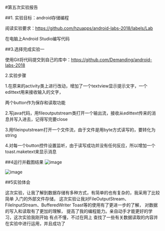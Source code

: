 #第五次实验报告

##1. 实验目标：android存储编程

阅读实验要求：https://github.com/hzuapps/android-labs-2018/labels/Lab

在电脑上Android Studio编写代码

##3.选择完成实验一

使用Git将代码提交到自己的库中：https://github.com/Demanding/android-labs-2018

2.实验步骤

1.在原来的activity类上进行改动，增加了一个textview显示提示文字，一个edittext用来接收输入的文字，

两个button作为保存和读取功能

2.写java代码，用fileoutputstream类打开一个输出流，接收从edittext传来的消息并写入进去，记得写完要close

3.用fileinputstream打开一个文件流，由于文件是用byte方式读写的，要转化为string

4.对每一个button控件设置监听，由于读写成功并没有任何反应，所以增加一个toast.maketext来显示消息

##4运行并截图结果
![image](https://github.com/shuaidebeirenpi/android-labs-2018/blob/master/Com1614080901112/8.PNG)

![image](https://github.com/shuaidebeirenpi/android-labs-2018/blob/master/Com1614080901112/9.PNG)

##5实验体会

这次实验，让我了解到数据存储有多种方式，有简单的也有复杂的，我采用了比较简单
入门的外部文件存储， 这次实验让我对FileOutputStream、FileInputStream、BufferedWriter
Toast等的使用有了更进一步的了解， 对数据的写入和读取有了更加的理解，
提高了我的编程能力。亲自动手才能更好的学习，这次实验我刚开始 有点不懂，不过在网上
查找了一些有关数据读取的内容并在实验中进行运用，并且成功了
